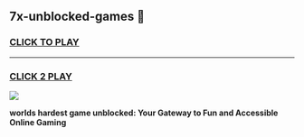 
## 7x-unblocked-games 👋
<h3>
<a href="https://premium.freeplayer.one?title=7x-unblocked-games&ref=14F">CLICK TO PLAY</a></h3>
<hr>

<h3>
<a href="https://premium.freeplayer.one?title=7x-unblocked-games&ref=14F">CLICK 2 PLAY</a>
  
</h3>

<a href="https://premium.freeplayer.one?title=7x-unblocked-games&ref=12F/"><img src="https://clearcache.store/games.png"></a>


**worlds hardest game unblocked: Your Gateway to Fun and Accessible Online Gaming**
